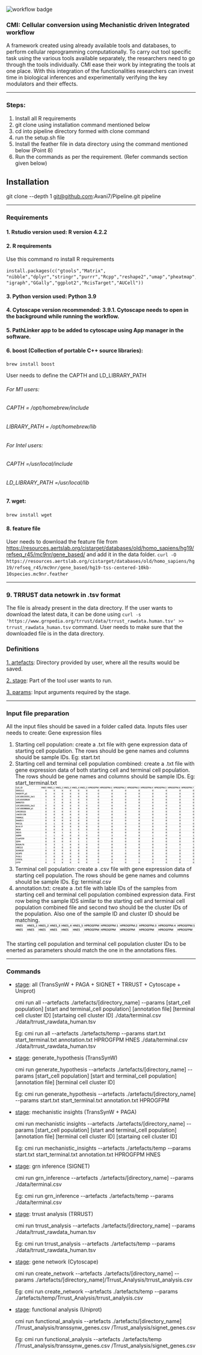 
![workflow badge](https://github.com/Avani7/Pipeline/actions/workflows/setup-test-workflow.yml/badge.svg)

### CMI: Cellular conversion using Mechanistic driven Integrated workflow

A framework created using already available tools and databases, to perform cellular reprogramming computationally. 
To carry out tool specific task using the various tools available separately, the researchers need to go through the tools individually. CMI ease their work by integrating the tools at one place.
With this integration of the functionalities researchers can invest time in biological inferences and experimentally verifying the key modulators and their effects.

<hr>

### Steps:

1. Install all R requirements
2. git clone using installation command mentioned below 
3. cd into pipeline directory formed with clone command
4. run the setup.sh file
5. Install the feather file in data directory using the command mentioned below (Point 8)
6. Run the commands as per the requirement. (Refer commands section given below)



## Installation
git clone --depth 1 git@github.com:Avani7/Pipeline.git pipeline

<hr>

### Requirements
#### 1. Rstudio version used: R version 4.2.2
#### 2. R requirements
Use this command ro install R requirements
```
install.packages(c("gtools","Matrix", "nibble","dplyr","stringr","purrr","Rcpp","reshape2","umap","pheatmap", "igraph","GGally","ggplot2","RcisTarget","AUCell"))
```

#### 3. Python version used: Python 3.9
#### 4. Cytoscape version recommended: 3.9.1. Cytoscape needs to open in the background while running the workflow.  
#### 5. PathLinker app to be added to cytoscape using App manager in the software.  
#### 6. boost (Collection of portable C++ source libraries): 
`brew install boost`

User needs to define the CAPTH and LD_LIBRARY_PATH
###### For M1 users:
###### CAPTH = /opt/homebrew/include
###### LIBRARY_PATH = /opt/homebrew/lib

###### For Intel users:
###### CAPTH =/usr/local/include
###### LD_LIBRARY_PATH =/usr/local/lib

#### 7. wget: 
`brew install wget`
#### 8. feature file
User needs to download the feature file from https://resources.aertslab.org/cistarget/databases/old/homo_sapiens/hg19/refseq_r45/mc9nr/gene_based/ and add it in the data folder.
`curl -O https://resources.aertslab.org/cistarget/databases/old/homo_sapiens/hg19/refseq_r45/mc9nr/gene_based/hg19-tss-centered-10kb-10species.mc9nr.feather`
<hr>

### 9. TRRUST data netowrk in .tsv format
The file is already present in the data directory. If the user wants to download the latest data, it can be done using `curl -s 'https://www.grnpedia.org/trrust/data/trrust_rawdata.human.tsv' >> trrust_rawdata_human.tsv` command. User needs to make sure that the downloaded file is in the data directory.



### Definitions
<u>1. artefacts</u>: Directory provided by user, where all the results would be saved.  

<u>2. stage</u>: Part of the tool user wants to run.  

<u>3. params</u>: Input arguments required by the stage.

<hr>

### Input file preparation
All the input files should be saved in a folder called data.
Inputs files user needs to create:
Gene expression files
1. Starting cell population: create a .txt file with gene expression data of starting cell population. The rows should be gene names and columns should be sample IDs.
Eg: start.txt
2. Starting cell and terminal cell population combined: create a .txt file with gene expression data of both starting cell and terminal cell population. The rows should be gene names and columns should be sample IDs.
Eg: start_terminal.txt
![example start and terminal population combined](images/eg_start+ter_data_pic.png)
3. Terminal cell population: create a .csv file with gene expression data of starting cell population. The rows should be gene names and columns should be sample IDs.
Eg: terminal.csv
4. annotation.txt: create a .txt file with lable IDs of the samples from starting cell and terminal cell population combined expression data. First row being the sample IDS similar to the starting cell and terminal cell population combined file and second two should be the cluster IDs of the population. Also one of the sample ID and cluster ID should be matching.
![example annotation image](images/eg_annotation_pic.png)

The starting cell population and terminal cell population cluster IDs to be enerted as parameters should match the one in the annotations files.

<hr>

### Commands
- <u>stage</u>: all (TransSynW + PAGA + SIGNET + TRRUST + Cytoscape + Uniprot)  

    cmi run all --artefacts ./artefacts/[directory_name] --params [start_cell population] [start and terminal_cell population] [annotation file] [terminal cell cluster ID] [startaing cell cluster ID] ./data/terminal.csv ./data/trrust_rawdata_human.tsv  

    Eg: cmi run all --artefacts ./artefacts/temp --params start.txt start_terminal.txt annotation.txt HPROGFPM HNES ./data/terminal.csv ./data/trrust_rawdata_human.tsv

- <u>stage</u>: generate_hypothesis (TransSynW)  

    cmi run generate_hypothesis --artefacts ./artefacts/[directory_name] --params [start_cell population] [start and terminal_cell population] [annotation file] [terminal cell cluster ID]

    Eg: cmi run generate_hypothesis --artefacts ./artefacts/[directory_name] --params start.txt start_terminal.txt annotation.txt HPROGFPM

- <u>stage</u>: mechanistic insights (TransSynW + PAGA)  

    cmi run mechanistic insights --artefacts ./artefacts/[directory_name] --params [start_cell population] [start and terminal_cell population] [annotation file] [terminal cell cluster ID] [startaing cell cluster ID]

    Eg: cmi run mechanistic_insights --artefacts ./artefacts/temp --params start.txt start_terminal.txt annotation.txt HPROGFPM HNES

- <u>stage</u>: grn inference (SIGNET)  

    cmi run grn_inference --artefacts ./artefacts/[directory_name] --params ./data/terminal.csv  

    Eg: cmi run grn_inference --artefacts ./artefacts/temp --params ./data/terminal.csv

- <u>stage</u>: trrust analysis (TRRUST)  

    cmi run trrust_analysis --artefacts ./artefacts/[directory_name] --params ./data/trrust_rawdata_human.tsv

    Eg: cmi run trrust_analysis --artefacts ./artefacts/temp --params ./data/trrust_rawdata_human.tsv 


- <u>stage</u>: gene network (Cytoscape)  

    cmi run create_network --artefacts ./artefacts/[directory_name] --params ./artefacts/[directory_name]/Trrust_Analysis/trrust_analysis.csv

    Eg: cmi run create_network --artefacts ./artefacts/temp --params ./artefacts/temp/Trrust_Analysis/trrust_analysis.csv 

- <u>stage</u>: functional analysis (Uniprot)  

    cmi run functional_analysis --artefacts ./artefacts/[directory_name] /Trrust_analysis/transsynw_genes.csv /Trrust_analysis/signet_genes.csv  

    Eg: cmi run functional_analysis --artefacts ./artefacts/temp /Trrust_analysis/transsynw_genes.csv /Trrust_analysis/signet_genes.csv
